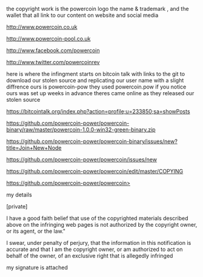 the copyright work is the powercoin logo the name & trademark , and the wallet that all link to our content on website and social media


<http://www.powercoin.co.uk>

<http://www.powercoin-pool.co.uk>

<http://www.facebook.com/powercoin>

<http://www.twitter.com/powercoinrev>



here is where the infingment starts on bitcoin talk  with links to the git to download our stolen source and replicating our user name with a slight diffrence ours is powercoin-pow they used powercoin.pow if you notice ours was set up weeks in advance theres came online as they released our stolen source

https://bitcointalk.org/index.php?action=profile;u=233850;sa=showPosts

https://github.com/powercoin-power/powercoin-binary/raw/master/powercoin-1.0.0-win32-green-binary.zip

https://github.com/powercoin-power/powercoin-binary/issues/new?title=Join+New+Node

https://github.com/powercoin-power/powercoin/issues/new

https://github.com/powercoin-power/powercoin/edit/master/COPYING

https://github.com/powercoin-power/powercoin>

my details

[private]


I have a good faith belief that use of the copyrighted materials described above on the infringing web pages is not authorized by the copyright owner, or its agent, or the law."

I swear, under penalty of perjury, that the information in this notification is accurate and that I am the copyright owner, or am authorized to act on behalf of the owner, of an exclusive right that is allegedly infringed

my signature is attached